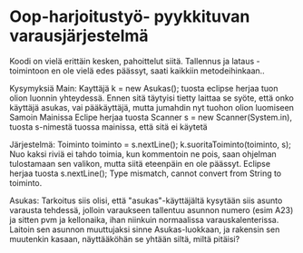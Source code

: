 # Oop-harjoitustyö- pyykkituvan varausjärjestelmä

Koodi on vielä erittäin kesken, pahoittelut siitä. Tallennus ja lataus -toimintoon en ole vielä edes päässyt, saati kaikkiin metodeihinkaan.. 

Kysymyksiä
Main: Kayttäjä k = new Asukas(); 
  tuosta eclipse herjaa tuon olion luonnin yhteydessä. Ennen sitä täytyisi tietty laittaa se syöte, että onko käyttäjä asukas, vai pääkäyttäjä, mutta jumahdin nyt tuohon         olion luomiseen
  Samoin Mainissa Eclipe herjaa tuosta Scanner s = new Scanner(System.in), tuosta s-nimestä tuossa mainissa, että sitä ei käytetä
  
Järjestelmä: Toiminto toiminto = s.nextLine();
		          k.suoritaToiminto(toiminto, s);
  Nuo kaksi riviä ei tahdo toimia, kun kommentoin ne pois, saan ohjelman tulostamaan sen valikon, mutta siitä eteenpäin en ole päässyt. 
  Eclipse herjaa tuosta s.nextLine(); Type mismatch, cannot convert from String to toiminto.
  
Asukas: Tarkoitus siis olisi, että "asukas"-käyttäjältä kysytään siis asunto varausta tehdessä, jolloin varaukseen tallentuu asunnon numero (esim A23) ja sitten pvm ja kellonaika, ihan niinkuin normaalissa varauskalenterissa. Laitoin sen asunnon muuttujaksi sinne Asukas-luokkaan, ja rakensin sen muutenkin kasaan, näyttääköhän se yhtään siltä, miltä pitäisi? 

